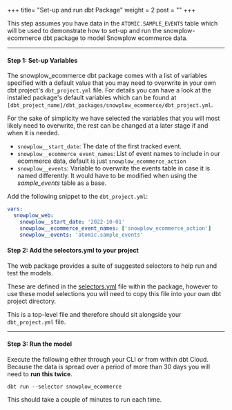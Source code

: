 +++
title= "Set-up and run dbt Package"
weight = 2
post = ""
+++

This step assumes you have data in the `ATOMIC.SAMPLE_EVENTS` table which will be used to demonstrate how to set-up and run the snowplow-ecommerce dbt package to model Snowplow ecommerce data.

***

#### **Step 1:** Set-up Variables

The snowplow_ecommerce dbt package comes with a list of variables specified with a default value that you may need to overwrite in your own dbt project's `dbt_project.yml` file. For details you can have a look at the installed package's default variables which can be found at `[dbt_project_name]/dbt_packages/snowplow_ecommerce/dbt_project.yml`.

For the sake of simplicity we have selected the variables that you will most likely need to overwrite, the rest can be changed at a later stage if and when it is needed.

- `snowplow__start_date`: The date of the first tracked event.
- `snowplow__ecommerce_event_names`: List of event names to include in our ecommerce data, default is just `snowplow_ecommerce_action`
- `snowplow__events`: Variable to overwrite the events table in case it is named differently. It would have to be modified when using the *sample_events* table as a base.

Add the following snippet to the `dbt_project.yml`:

```yml
vars:
  snowplow_web:
    snowplow__start_date: '2022-10-01'
    snowplow__ecommerce_event_names: ['snowplow_ecommerce_action']
    snowplow__events: 'atomic.sample_events'
```
#### **Step 2:** Add the selectors.yml to your project

The web package provides a suite of suggested selectors to help run and test the models.

These are defined in the [selectors.yml](https://github.com/snowplow/dbt-snowplow-ecommerce/blob/main/selectors.yml) file within the package, however to use these model selections you will need to copy this file into your own dbt project directory.

This is a top-level file and therefore should sit alongside your `dbt_project.yml` file.

***
#### **Step 3:** Run the model

Execute the following either through your CLI or from within dbt Cloud. Because the data is spread over a period of more than 30 days you will need to **run this twice**.

```
dbt run --selector snowplow_ecommerce
```

This should take a couple of minutes to run each time.

